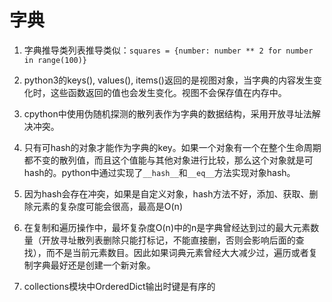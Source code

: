 # 字典

1. 字典推导类列表推导类似：`squares = {number: number ** 2 for number in range(100)}`

2. python3的keys(), values(), items()返回的是视图对象，当字典的内容发生变化时，这些函数返回的值也会发生变化。视图不会保存值在内存中。
3. cpython中使用伪随机探测的散列表作为字典的数据结构，采用开放寻址法解决冲突。

4. 只有可hash的对象才能作为字典的key。如果一个对象有一个在整个生命周期都不变的散列值，而且这个值能与其他对象进行比较，那么这个对象就是可hash的。python中通过实现了`__hash__`和`__eq__`方法实现对象hash。

5. 因为hash会存在冲突，如果是自定义对象，hash方法不好，添加、获取、删除元素的复杂度可能会很高，最高是O(n)

6. 在复制和遍历操作中，最坏复杂度O(n)中的n是字典曾经达到过的最大元素数量（开放寻址散列表删除只能打标记，不能直接删，否则会影响后面的查找），而不是当前元素数目。因此如果词典元素曾经大大减少过，遍历或者复制字典最好还是创建一个新对象。

7. collections模块中OrderedDict输出时键是有序的